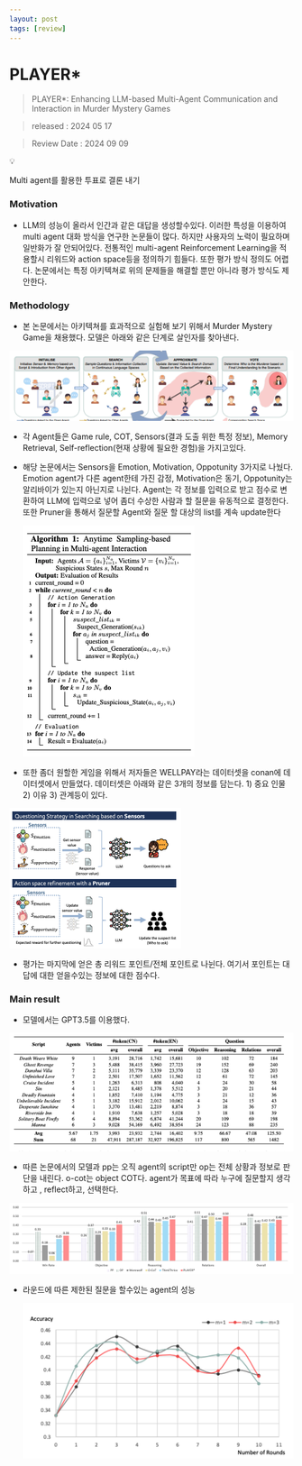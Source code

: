 ```yaml
---
layout: post
tags: [review]
---
```

# PLAYER*

> PLAYER*: Enhancing LLM-based Multi-Agent Communication and
Interaction in Murder Mystery Games
> 

> released : 2024 05 17
> 

> Review Date : 2024 09 09
> 

<aside>
💡

Multi agent를 활용한 투표로 결론 내기

</aside>

### Motivation

- LLM의 성능이 올라서 인간과 같은 대답을 생성할수있다. 이러한 특성을 이용하여 multi agent 대화 방식을 연구한 논문들이 많다. 하지만 사용자의 노력이 필요하며 일반화가 잘 안되어있다. 전통적인 multi-agent Reinforcement Learning을 적용할시 리워드와 action space등을 정의하기 힘들다. 또한 평가 방식 정의도 어렵다. 논문에서는 특정 아키텍쳐로 위의 문제들을 해결할 뿐만 아니라 평가 방식도 제안한다.

### Methodology

- 본 논문에서는 아키텍쳐를 효과적으로 실험해 보기 위해서 Murder Mystery Game을 채용했다. 모델은 아래와 같은 단계로 살인자를 찾아낸다.

![Screenshot 2024-09-09 at 19.55.35.png](https://github.com/new-Sunset-shimmer/new-Sunset-shimmer.github.io/blob/master/_posts/PLAYER%200b6ecef879254060a11f42abd79286d5/Screenshot_2024-09-09_at_19.55.35.png?raw=true)

- 각 Agent들은 Game rule, COT, Sensors(결과 도출 위한 특정 정보), Memory Retrieval, Self-reflection(현재 상황에 필요한 경험)을 가지고있다.
- 해당 논문에서는 Sensors을 Emotion, Motivation, Oppotunity 3가지로 나눴다. Emotion agent가 다른 agent한테 가진 감정, Motivation은 동기, Oppotunity는 알리바이가 있는지 아닌지로 나뉜다. Agent는 각 정보를 입력으로 받고 점수로 변환하여 LLM에 입력으로 넣어 좀더 수상한 사람과 할 질문을 유동적으로 결정한다. 또한 Pruner을 통해서 질문할 Agent와 질문 할 대상의 list를 계속 update한다
    
    ![Screenshot 2024-09-09 at 20.29.05.png](https://github.com/new-Sunset-shimmer/new-Sunset-shimmer.github.io/blob/master/_posts/PLAYER%200b6ecef879254060a11f42abd79286d5/Screenshot_2024-09-09_at_20.29.05.png?raw=true)
    
- 또한 좀더 원할한 게임을 위해서 저자들은 WELLPAY라는 데이터셋을 conan에 데이터셋에서 만들었다. 데이터셋은 아래와 같은 3개의 정보를 담는다. 1) 중요 인물 2) 이유 3) 관계등이 있다.

![Screenshot 2024-09-09 at 20.14.33.png](https://github.com/new-Sunset-shimmer/new-Sunset-shimmer.github.io/blob/master/_posts/PLAYER%200b6ecef879254060a11f42abd79286d5/Screenshot_2024-09-09_at_20.14.33.png?raw=true)

- 평가는 마지막에 얻은 총 리워드 포인트/전체 포인트로 나뉜다. 여기서 포인트는 대답에 대한 얻을수있는 정보에 대한 점수다.

### Main result

- 모델에서는 GPT3.5를 이용했다.

![Screenshot 2024-09-09 at 20.30.42.png](https://github.com/new-Sunset-shimmer/new-Sunset-shimmer.github.io/blob/master/_posts/PLAYER%200b6ecef879254060a11f42abd79286d5/Screenshot_2024-09-09_at_20.30.42.png?raw=true)

- 따른 논문에서의 모델과 pp는 오직 agent의 script만 op는 전체 상황과 정보로 판단을 내린다. o-cot는 object COT다. agent가 목표에 따라 누구에 질문할지 생각하고 , reflect하고, 선택한다.

![Screenshot 2024-09-09 at 20.31.13.png](https://github.com/new-Sunset-shimmer/new-Sunset-shimmer.github.io/blob/master/_posts/PLAYER%200b6ecef879254060a11f42abd79286d5/Screenshot_2024-09-09_at_20.31.13.png?raw=true)

- 라운드에 따른 제한된 질문을 할수있는 agent의 성능
    
    ![Screenshot 2024-09-09 at 20.35.41.png](https://github.com/new-Sunset-shimmer/new-Sunset-shimmer.github.io/blob/master/_posts/PLAYER%200b6ecef879254060a11f42abd79286d5/Screenshot_2024-09-09_at_20.35.41.png?raw=true)
